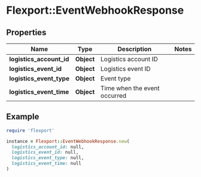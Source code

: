 # Flexport::EventWebhookResponse

## Properties

| Name | Type | Description | Notes |
| ---- | ---- | ----------- | ----- |
| **logistics_account_id** | **Object** | Logistics account ID |  |
| **logistics_event_id** | **Object** | Logistics event ID |  |
| **logistics_event_type** | **Object** | Event type |  |
| **logistics_event_time** | **Object** | Time when the event occurred |  |

## Example

```ruby
require 'flexport'

instance = Flexport::EventWebhookResponse.new(
  logistics_account_id: null,
  logistics_event_id: null,
  logistics_event_type: null,
  logistics_event_time: null
)
```

